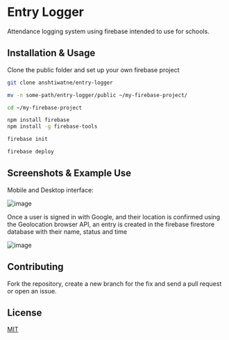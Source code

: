 # Entry Logger

Attendance logging system using firebase intended to use for schools.

## Installation & Usage

Clone the public folder and set up your own firebase project

```bash
git clone anshtiwatne/entry-logger

mv -n some-path/entry-logger/public ~/my-firebase-project/

cd ~/my-firebase-project

npm install firebase
npm install -g firebase-tools

firebase init

firebase deploy
```

## Screenshots & Example Use

Mobile and Desktop interface:

<img alt="image" src="https://user-images.githubusercontent.com/83647366/228905007-cf19e6c1-81b3-4e66-8363-84d709c017e7.png">

Once a user is signed in with Google, and their location is confirmed using the Geolocation browser API, an entry is created in the firebase firestore database with their name, status and time

<img alt="image" src="https://user-images.githubusercontent.com/83647366/228764171-6e40e985-2a32-4a96-8cb9-7826d71deb57.png">

## Contributing

Fork the repository, create a new branch for the fix and send a pull request or open an issue.

## License

[MIT](https://github.com/anshtiwatne/entry-logger/blob/main/LICENSE)
